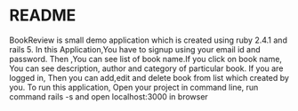# README
BookReview is small demo application which is created using ruby 2.4.1 and rails 5.
In this Application,You have to signup using your email id and password.
Then ,You can see list of book name.If you click on book name, You can see description, author and category of particular book.
If you are logged in, Then you can add,edit and delete book from list which created by you.
To run this application, Open your project in command line, run command rails -s and open localhost:3000 in browser
